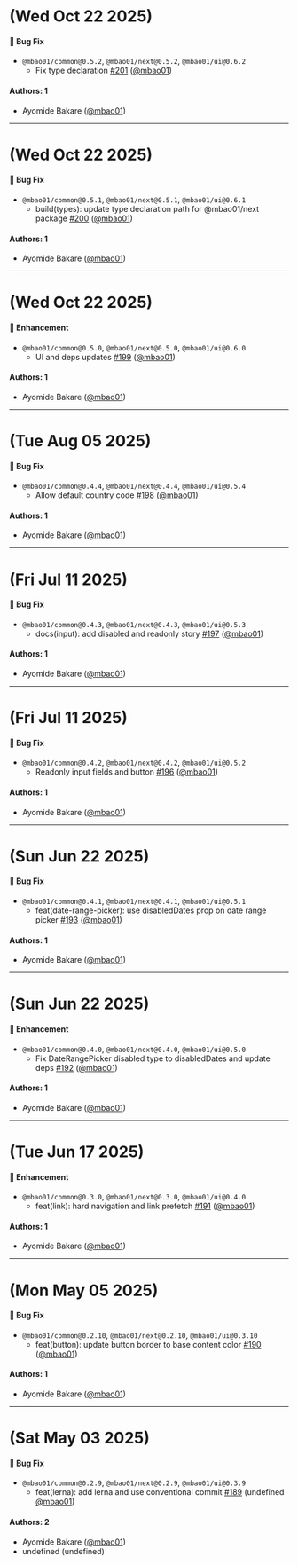 # (Wed Oct 22 2025)

#### 🐛 Bug Fix

- `@mbao01/common@0.5.2`, `@mbao01/next@0.5.2`, `@mbao01/ui@0.6.2`
  - Fix type declaration [#201](https://github.com/mbao01/mbao01/pull/201) ([@mbao01](https://github.com/mbao01))

#### Authors: 1

- Ayomide Bakare ([@mbao01](https://github.com/mbao01))

---

# (Wed Oct 22 2025)

#### 🐛 Bug Fix

- `@mbao01/common@0.5.1`, `@mbao01/next@0.5.1`, `@mbao01/ui@0.6.1`
  - build(types): update type declaration path for @mbao01/next package [#200](https://github.com/mbao01/mbao01/pull/200) ([@mbao01](https://github.com/mbao01))

#### Authors: 1

- Ayomide Bakare ([@mbao01](https://github.com/mbao01))

---

# (Wed Oct 22 2025)

#### 🚀 Enhancement

- `@mbao01/common@0.5.0`, `@mbao01/next@0.5.0`, `@mbao01/ui@0.6.0`
  - UI and deps updates [#199](https://github.com/mbao01/mbao01/pull/199) ([@mbao01](https://github.com/mbao01))

#### Authors: 1

- Ayomide Bakare ([@mbao01](https://github.com/mbao01))

---

# (Tue Aug 05 2025)

#### 🐛 Bug Fix

- `@mbao01/common@0.4.4`, `@mbao01/next@0.4.4`, `@mbao01/ui@0.5.4`
  - Allow default country code [#198](https://github.com/mbao01/mbao01/pull/198) ([@mbao01](https://github.com/mbao01))

#### Authors: 1

- Ayomide Bakare ([@mbao01](https://github.com/mbao01))

---

# (Fri Jul 11 2025)

#### 🐛 Bug Fix

- `@mbao01/common@0.4.3`, `@mbao01/next@0.4.3`, `@mbao01/ui@0.5.3`
  - docs(input): add disabled and readonly story [#197](https://github.com/mbao01/mbao01/pull/197) ([@mbao01](https://github.com/mbao01))

#### Authors: 1

- Ayomide Bakare ([@mbao01](https://github.com/mbao01))

---

# (Fri Jul 11 2025)

#### 🐛 Bug Fix

- `@mbao01/common@0.4.2`, `@mbao01/next@0.4.2`, `@mbao01/ui@0.5.2`
  - Readonly input fields and button [#196](https://github.com/mbao01/mbao01/pull/196) ([@mbao01](https://github.com/mbao01))

#### Authors: 1

- Ayomide Bakare ([@mbao01](https://github.com/mbao01))

---

# (Sun Jun 22 2025)

#### 🐛 Bug Fix

- `@mbao01/common@0.4.1`, `@mbao01/next@0.4.1`, `@mbao01/ui@0.5.1`
  - feat(date-range-picker): use disabledDates prop on date range picker [#193](https://github.com/mbao01/mbao01/pull/193) ([@mbao01](https://github.com/mbao01))

#### Authors: 1

- Ayomide Bakare ([@mbao01](https://github.com/mbao01))

---

# (Sun Jun 22 2025)

#### 🚀 Enhancement

- `@mbao01/common@0.4.0`, `@mbao01/next@0.4.0`, `@mbao01/ui@0.5.0`
  - Fix DateRangePicker disabled type to disabledDates and update deps [#192](https://github.com/mbao01/mbao01/pull/192) ([@mbao01](https://github.com/mbao01))

#### Authors: 1

- Ayomide Bakare ([@mbao01](https://github.com/mbao01))

---

# (Tue Jun 17 2025)

#### 🚀 Enhancement

- `@mbao01/common@0.3.0`, `@mbao01/next@0.3.0`, `@mbao01/ui@0.4.0`
  - feat(link): hard navigation and link prefetch [#191](https://github.com/mbao01/mbao01/pull/191) ([@mbao01](https://github.com/mbao01))

#### Authors: 1

- Ayomide Bakare ([@mbao01](https://github.com/mbao01))

---

# (Mon May 05 2025)

#### 🐛 Bug Fix

- `@mbao01/common@0.2.10`, `@mbao01/next@0.2.10`, `@mbao01/ui@0.3.10`
  - feat(button): update button border to base content color [#190](https://github.com/mbao01/mbao01/pull/190) ([@mbao01](https://github.com/mbao01))

#### Authors: 1

- Ayomide Bakare ([@mbao01](https://github.com/mbao01))

---

# (Sat May 03 2025)

#### 🐛 Bug Fix

- `@mbao01/common@0.2.9`, `@mbao01/next@0.2.9`, `@mbao01/ui@0.3.9`
  - feat(lerna): add lerna and use conventional commit [#189](https://github.com/mbao01/mbao01/pull/189) (undefined [@mbao01](https://github.com/mbao01))

#### Authors: 2

- Ayomide Bakare ([@mbao01](https://github.com/mbao01))
- undefined (undefined)
